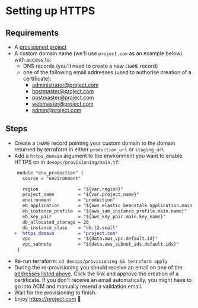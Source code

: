 # Setting up HTTPS

## Requirements

- A [provisioned project](./provisioning.md)
- A custom domain name (we'll use `project.com` as an example below) with access to:
  - DNS records (you'll need to create a new `CNAME` record)
  - one of the following email addresses (used to authorise creation of a certificate):
    - administrator@project.com
    - hostmaster@project.com
    - postmaster@project.com
    - webmaster@project.com
    - admin@project.com

## Steps

- Create a `CNAME` record pointing your custom domain to the domain returned by terraform in either `production_url` or `staging_url`
- Add a `https_domain` argument to the environment you want to enable HTTPS on in `devops/provisioning/main.tf`:
  ```diff
   module "env_production" {
     source = "environment"

     region               = "${var.region}"
     project_name         = "${var.project_name}"
     environment          = "production"
     eb_application       = "${aws_elastic_beanstalk_application.main.name}"
     eb_instance_profile  = "${aws_iam_instance_profile.main.name}"
     eb_key_pair          = "${aws_key_pair.main.key_name}"
     db_allocated_storage = 20
     db_instance_class    = "db.t2.small"
  +  https_domain         = "project.com"
     vpc                  = "${data.aws_vpc.default.id}"
     vpc_subnets          = "${data.aws_subnet_ids.default.ids}"
   }
  ```
- Re-run terraform: `cd devops/provisioning && terraform apply`
- During the re-provisioning you should receive an email on one of the [addresses listed above](#requirements).
  Click the link and approve the creation of a certificate.
  If you don't receive an email automatically, you might have to go into ACM and manually resend a validation email.
- Wait for the provisioning to finish.
- Enjoy https://project.com 🎉
